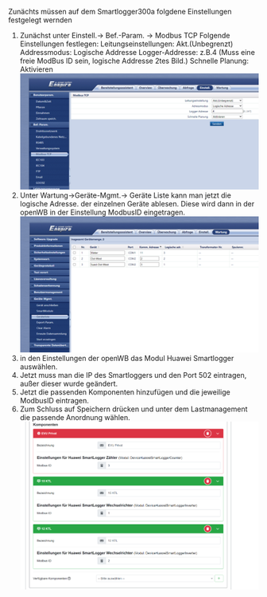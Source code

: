Zunächts müssen auf dem Smartlogger300a folgdene Einstellungen festgelegt wernden

1. Zunächst unter Einstell.-> Bef.-Param. -> Modbus TCP
   Folgende Einstellungen festlegen:
     Leitungseinstellungen: Akt.(Unbegrenzt)
     Addressmodus: Logische Addresse
     Logger-Addresse: z.B.4 (Muss eine freie ModBus ID sein, logische Addresse 2tes Bild.)
     Schnelle Planung: Aktivieren
    ![Huawei Smartlogger ModBusTCP](HuaweiSmartloggerModBusTCP.PNG)
2.  Unter Wartung->Geräte-Mgmt.-> Geräte Liste
    kann man jetzt die logische Adresse. der einzelnen Geräte ablesen. Diese wird dann in der openWB in der Einstellung ModbusID eingetragen.
    ![HuaweiSmartloggerLogischeAdressen](HuaweiSmartloggerLogischeAdressen.PNG)
4. in den Einstellungen der openWB das Modul Huawei Smartlogger auswählen.
5. Jetzt muss man die IP des Smartloggers und den Port 502 eintragen, außer dieser wurde geändert.
6. Jetzt die passenden Komponenten hinzufügen und die jeweilige ModbusID eintragen.
7. Zum Schluss auf Speichern drücken und unter dem Lastmanagement die passende Anordnung wählen.
  ![Huawei Smartlogger Komponenten](HuaweiSmartloggerKomponenten.PNG)
